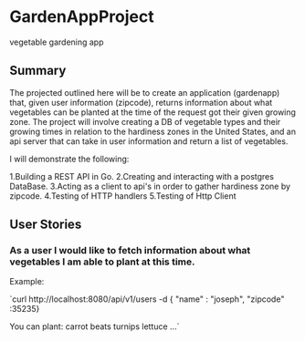 # GardenAppProject
vegetable gardening app

## Summary
The projected outlined here will be to create an application (gardenapp) that, given user information (zipcode), returns information about what vegetables can be planted at the time of the request got their given growing zone. The project will involve creating a DB of vegetable types and their growing times in relation to the hardiness zones in the United States, and an api server that can take in user information and return a list of vegetables.

I will demonstrate the following:

1.Building a REST API in Go.
2.Creating and interacting with a postgres DataBase.
3.Acting as a client to api's in order to gather hardiness zone by zipcode.
4.Testing of HTTP handlers
5.Testing of Http Client

## User Stories

### As a user I would like to fetch information about what vegetables I am able to plant at this time.

Example:

`curl http://localhost:8080/api/v1/users -d { "name" : "joseph", "zipcode" :35235}

You can plant:
carrot
beats
turnips
lettuce
...`


